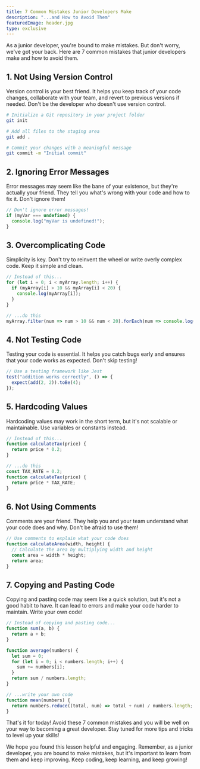 ```yaml
---
title: 7 Common Mistakes Junior Developers Make
description: "...and How to Avoid Them"
featuredImage: header.jpg
type: exclusive
---
```


As a junior developer, you're bound to make mistakes. But don't worry, we've got your back. Here are 7 common mistakes that junior developers make and how to avoid them.

## 1. Not Using Version Control


Version control is your best friend. It helps you keep track of your code changes, collaborate with your team, and revert to previous versions if needed. Don't be the developer who doesn't use version control.

```bash
# Initialize a Git repository in your project folder
git init

# Add all files to the staging area
git add .

# Commit your changes with a meaningful message
git commit -m "Initial commit"

```
## 2. Ignoring Error Messages
Error messages may seem like the bane of your existence, but they're actually your friend. They tell you what's wrong with your code and how to fix it. Don't ignore them!

```js
// Don't ignore error messages!
if (myVar === undefined) {
  console.log("myVar is undefined!");
}

```
## 3. Overcomplicating Code
Simplicity is key. Don't try to reinvent the wheel or write overly complex code. Keep it simple and clean.

```js
// Instead of this...
for (let i = 0; i < myArray.length; i++) {
  if (myArray[i] > 10 && myArray[i] < 20) {
    console.log(myArray[i]);
  }
}

// ...do this
myArray.filter(num => num > 10 && num < 20).forEach(num => console.log(num));

```
## 4. Not Testing Code
Testing your code is essential. It helps you catch bugs early and ensures that your code works as expected. Don't skip testing!

```js
// Use a testing framework like Jest
test("addition works correctly", () => {
  expect(add(2, 2)).toBe(4);
});

```
## 5. Hardcoding Values
Hardcoding values may work in the short term, but it's not scalable or maintainable. Use variables or constants instead.

```js
// Instead of this...
function calculateTax(price) {
  return price * 0.2;
}

// ...do this
const TAX_RATE = 0.2;
function calculateTax(price) {
  return price * TAX_RATE;
}

```
## 6. Not Using Comments
Comments are your friend. They help you and your team understand what your code does and why. Don't be afraid to use them!

```js
// Use comments to explain what your code does
function calculateArea(width, height) {
  // Calculate the area by multiplying width and height
  const area = width * height;
  return area;
}

```
## 7. Copying and Pasting Code
Copying and pasting code may seem like a quick solution, but it's not a good habit to have. It can lead to errors and make your code harder to maintain. Write your own code!

```js
// Instead of copying and pasting code...
function sum(a, b) {
  return a + b;
}

function average(numbers) {
  let sum = 0;
  for (let i = 0; i < numbers.length; i++) {
    sum += numbers[i];
  }
  return sum / numbers.length;
}

// ...write your own code
function mean(numbers) {
  return numbers.reduce((total, num) => total + num) / numbers.length;
}

```

That's it for today! Avoid these 7 common mistakes and you will be well on your way to becoming a great developer. Stay tuned for more tips and tricks to level up your skills!

We hope you found this lesson helpful and engaging. Remember, as a junior developer, you are bound to make mistakes, but it's important to learn from them and keep improving. Keep coding, keep learning, and keep growing!
